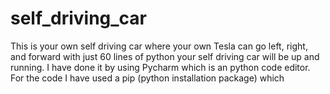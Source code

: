 # self_driving_car
This is your own self driving car where your own Tesla can go left, right, and forward with just 60 lines of python your self driving car will be up and running.
I have done it by using Pycharm which is an python code editor.
For the code I have used a pip (python installation package) which 
